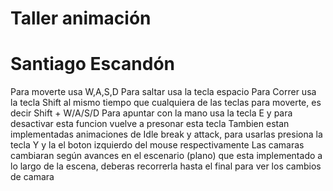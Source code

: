# Taller animación 
# Santiago Escandón
Para moverte usa W,A,S,D
Para saltar usa la tecla espacio
Para Correr usa la tecla Shift al mismo tiempo que cualquiera de las teclas para moverte, es decir Shift + W/A/S/D
Para apuntar con la mano usa la tecla E y para desactivar esta funcion vuelve a presonar esta tecla
Tambien estan implementadas animaciones de Idle break y attack, para usarlas presiona la tecla Y y la el boton izquierdo del mouse respectivamente
Las camaras cambiaran según avances en el escenario (plano) que esta implementado a lo largo de la escena, deberas recorrerla hasta el final para ver los cambios de camara



